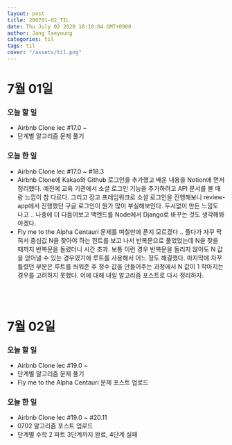 ```yaml
---
layout: post
title: 200701-02_TIL
date: Thu July 02 2020 18:10:04 GMT+0900
author: Jang Taeyoung
categories: til
tags: til
cover: "/assets/til.png"
---
```


# 7월 01일

### 오늘 할 일

- Airbnb Clone lec #17.0 ~
- 단계별 알고리즘 문제 풀기

### 오늘 한 일

- Airbnb Clone lec #17.0 ~ #18.3
- Airbnb Clone에 Kakao와 Github 로그인을 추가했고 배운 내용을 Notion에 먼저 정리했다. 예전에 교육 기관에서 소셜 로그인 기능을 추가하려고 API 문서를 볼 때랑 느낌이 참 다르다. 그리고 장고 프레임워크로 소셜 로그인을 진행해보니 review-app에서 진행했던 구글 로그인이 뭔가 많이 부실해보인다. 두서없이 만든 느낌도 나고 .. 나중에 더 다듬어보고 백엔드를 Node에서 Django로 바꾸는 것도 생각해봐야겠다.
- Fly me to the Alpha Centauri 문제를 며칠만에 푼지 모르겠다 .. 풀다가 자꾸 막혀서 중심값 N을 찾아야 하는 힌트를 보고 나서 반복문으로 풀었었는데 N을 찾을 때까지 반복문을 돌렸더니 시간 초과. 보통 이런 경우 반복문을 돌리지 않아도 N 값을 얻어낼 수 있는 경우였기에 루트를 사용해서 어느 정도 해결했다. 마지막에 자꾸 틀렸던 부분은 루트를 씌워준 후 정수 값을 만들어주는 과정에서 N 값이 1 작아지는 경우를 고려하지 못했다. 이에 대해 내일 알고리즘 포스트로 다시 정리하자.

<br /><br />

# 7월 02일

### 오늘 할 일

- Airbnb Clone lec #19.0 ~
- 단계별 알고리즘 문제 풀기
- Fly me to the Alpha Centauri 문제 포스트 업로드

### 오늘 한 일

- Airbnb Clone lec #19.0 ~ #20.11
- 0702 알고리즘 포스트 업로드
- 단계별 수학 2 파트 3단계까지 완료, 4단계 실패

<br /><br />
